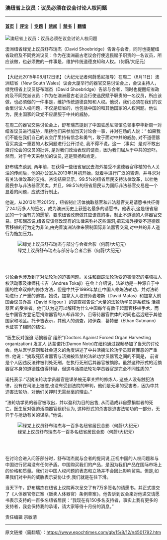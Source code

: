 ### 澳纽省上议员：议员必须在议会讨论人权问题

---

#### [首页](../../../..?n4501792) &nbsp;|&nbsp; [评论](../../../../../epoch-comment?n4501792) &nbsp;|&nbsp; [专题](../../../../../epoch-special?n4501792) &nbsp;|&nbsp; [禁闻](../../../../../epoch-news?n4501792) &nbsp;|&nbsp; [禁书](../../../../../books?n4501792) &nbsp;|&nbsp; [翻墙](https://github.com/gfw-breaker/nogfw/blob/master/README.md?n4501792)


<div><img alt="澳纽省上议员：议员必须在议会讨论人权问题" class="attachment-djy_600_400 size-djy_600_400 wp-post-image" src="https://i.epochtimes.com/assets/uploads/2015/08/1508111242192366-450x538.jpg"/>
<div class="caption">
 <p>
  澳洲纽省绿党上议员舒布瑞杰（David Shoebridge）告诉与会者，同时也提醒纽省政府及不同党派议员：作为在澳洲最古老议会行使选民赋予职责的一名议员，所应该做，也必须做的一件事是，维护传统道德良知和人权。（何蔚/大纪元）
 </p>
</div></div><hr/><div class="post_content" id="artbody" itemprop="articleBody">
 <!-- article content begin -->
 <p>
  【大纪元2015年08月12日讯】（大纪元记者何蔚悉尼报导）在周二（8月11日）澳洲纽省（New South Wales）议会大厦举行的器官交易讨论会上，会议主持人，绿党纽省上议员舒布瑞杰（David Shoebridge）告诉与会者，同时也提醒纽省政府及不同党派议员：作为在澳洲最古老议会行使选民赋予职责的一名议员，所应该做，也必须做的一件事是，维护传统道德良知和人权。他说，我们必须在我们的议会里讨论人权问题，不仅是纽省的，也包括中国的和其他国家的人权问题。他认为，民主国家的政党不应屈服于中共的威胁。
 </p>
 <p>
  在周二的器官交易讨论会上，舒布瑞杰提到了中国驻悉尼领馆总领事李华新周一对纽省议员进行威胁，阻挠他们来参加当天讨论会一事，并对在场的人说：“ 如果我们不能在我们自己的议会厅里持有信念和勇气，敢于面对中共的威胁, 对不道德器官买卖这一重要的人权问题进行公开讨论, 我不得不说，这一（事实）是对不敢出席讨论会的议员的批评, 是对我们政治表现的谴责，因为我们屈从于中共的恐吓。 然而，对于今天来参加的议员, 这是赞扬和肯定。
 </p>
 <p>
  舒布瑞杰谈到, 两年前，在获得一些纽省居民去海外接受不道德器官移植的令人关注的传闻后，他的办公室从2013年1月初开始，就着手进行广泛的咨询，并寻求对有关法律改革的支持。咨询结果显示，99.5%的纽省居民支持法律改革，以杜绝居民参与非法器官买卖。并且，99.5%的纽省居民认为国际非法器官交易是一个显着的问题，应该进行制止。
 </p>
 <p>
  他说，从2013年至2015年，纽省制止活体摘取器官和非法器官交易请愿书共征得了24.1万多人的签名，成为澳洲历史上获签名最多的请愿书。他表示,这是纽省居民的一个强有力的愿望，要求纽省政府做其应该做的事，制止不道德的人体器官交易。舒布瑞杰说,纽省应该修改现有的法律来弥补这些漏洞,把去海外接受不道德器官移植的行为定为非法,由完善澳洲法律来限制国际非法器官交易,对中共的非人道行为施加压力。
  <br/>
  <figure aria-describedby="caption-attachment-6502999" class="wp-caption aligncenter" id="attachment_6502999" style="width: 600px">
   <ok href=" https://i.epochtimes.com/assets/uploads/2015/08/1508111248232366-600x400.jpg" rel="noreferrer noopener" target="_blank">
    <img alt="绿党上议员舒布瑞杰与部分与会者合影（何蔚/大纪元）" class="size-large wp-image-6502999" src="https://i.epochtimes.com/assets/uploads/2015/08/1508111248232366-600x400.jpg" title="绿党上议员舒布瑞杰与部分与会者合影（何蔚/大纪元）"/>
   </ok>
   <br/><figcaption class="wp-caption-text" id="caption-attachment-6502999">
    绿党上议员舒布瑞杰与部分与会者合影（何蔚/大纪元）
   </figcaption><br/>
  </figure><br/>
  <br/>
  讨论会也涉及到了对法轮功的迫害问题。关注和跟踪法轮功受迫害情况的堪培拉人权活动家及律师托卡吉（Andrea Tokaji）在会上介绍说，法轮功是一种源自于中国的性命双修的修炼方法，但是中共于1999年禁止中国人修炼法轮功，并对法轮功进行了严重的迫害。她说，加拿大人权律师麦塔斯（David Matas）和加拿大前国会议员乔高（David Kilgour ）的调查报告说:”大量的法轮功学员是系统性
  <ok href="https://www.epochtimes.com/gb/tag/%E6%B4%BB%E6%91%98%E5%99%A8%E5%AE%98.html">
   活摘器官
  </ok>
  的受害者。他们认为这可以解释为什么中国每年有数千起器官移植手术，而在中国官方登记愿捐赠器官的人却非常少，且等待器官供体的时间也远远短于其他国家和地区。托卡吉表示，其他人的调查，如伊森．葛特曼（Ethan Gutmann）也证实了相同的结论。
 </p>
 <p>
  “医生反对强迫
  <ok href="https://www.epochtimes.com/gb/tag/%E6%B4%BB%E6%91%98%E5%99%A8%E5%AE%98.html">
   活摘器官
  </ok>
  组织”(Doctors Against Forced Organ Harvesting organization) 发言人 达蒙诺托(Damon Noto)在纽约通过视频参加了当天的讨论会。他从医学原则和社会道义的角度讲述了中共活摘法轮功学员器官罪恶的严重性. 他说：“摘取死囚者器官与活摘被监禁的法轮功学员器官之间的不同是， 前者是个人因违反法律被判处死刑，在执行死刑后其器官被摘除。虽然这种形式的活摘器官本身的道德性值得怀疑，但这与活摘法轮功学员器官是完全不同性质的.”
 </p>
 <p>
  诺托表示:“活摘法轮功学员器官是谋杀被无辜关押的修炼人. 这些人没有触犯法律，没有在司法上被控,也没有受到法院的审判，他们是无辜的受害者，因为中共迫害法轮功，对他们关押时无需丝毫的理由。”
 </p>
 <p>
  “法轮功学员的器官被取出，并以盈利为目的出售, 从而造成非自愿捐献者的死亡。医生反对强迫活摘器官组织认为, 这种形式的杀害是迫害法轮功的一部分，无异于与抢劫有关的谋杀，”他说。
 </p>
 <p>
  <figure aria-describedby="caption-attachment-6503014" class="wp-caption aligncenter" id="attachment_6503014" style="width: 600px">
   <ok href=" https://i.epochtimes.com/assets/uploads/2015/08/1508111250572366-600x376.jpg" rel="noreferrer noopener" target="_blank">
    <img alt="绿党上议员舒布瑞杰与一百多名纽省居民合影（何蔚/大纪元）" class="size-large wp-image-6503014" src="https://i.epochtimes.com/assets/uploads/2015/08/1508111250572366-600x376.jpg" title="绿党上议员舒布瑞杰与一百多名纽省居民合影（何蔚/大纪元）"/>
   </ok>
   <br/><figcaption class="wp-caption-text" id="caption-attachment-6503014">
    绿党上议员舒布瑞杰与一百多名纽省居民合影（何蔚/大纪元）
   </figcaption><br/>
  </figure><br/>
  <br/>
  在讨论会进入问答部分时，舒布瑞杰就与会者的提问说,正视中国的人权问题和与中国进行贸易没有任何矛盾。中国购买我们的产品，是因为我们产品在国际市场上的价格和质量。我们对中国人权问题的表态和立场并不会因此影响贸易。但是,如果我们对中共的威胁表示妥协让步,我们就是在往下滑。
 </p>
 <p>
  当天下午，舒布瑞杰在纽省上议院再次呈交了有7万多签名的请愿书。并正式提交了《人体器官修正案（贩卖人体器官）条例草案》。他告诉到议会来对他递交请愿书表示支持的一百多名纽省居民：“我现在有150多名支持者，事实上我有更多的支持者，我会保持我的承诺，请大家等待十月份的消息。”
 </p>
 <p>
  责任编辑 宗敏清
 </p>
 <!-- article content end -->
 <div id="below_article_ad">
 </div>
</div>


---

原文链接（需翻墙）：https://www.epochtimes.com/gb/15/8/12/n4501792.htm